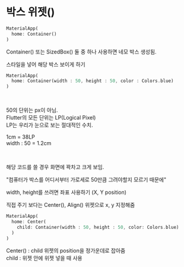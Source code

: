 # 박스 위젯()

```dart
MaterialApp(
  home: Container()
)
```

Container() 또는 SizedBox() 둘 중 하나 사용하면 네모 박스 생성됨.

스타일을 넣어 해당 박스 보이게 하기

```dart
MaterialApp(
  home: Container(width : 50, height : 50, color : Colors.blue)
)
```
<br>

50의 단위는 px이 아님. <br>
Flutter의 모든 단위는 LP(Logical Pixel) <br>
LP는 우리가 눈으로 보는 절대적인 수치. <br>

1cm = 38LP <br>
width : 50 = 1.2cm

<br>

해당 코드를 쓸 경우 화면에 꽉차고 크게 보임.

"컴퓨터가 박스를 어디서부터 가로세로 50만큼 그려야할지 모르기 때문에"

width, height를 쓰려면 좌표 사용하기 (X, Y position)

직접 주기 보다는 Center(), Align() 위젯으로 x, y 지정해줌

```dart
MaterialApp(
  home: Center(
    child: Container(width : 50, height : 50, color: Colors.blue)
  )
)
```

Center() : child 위젯의 position을 정가운데로 잡아줌 <br>
child : 위젯 안에 위젯 넣을 때 사용

